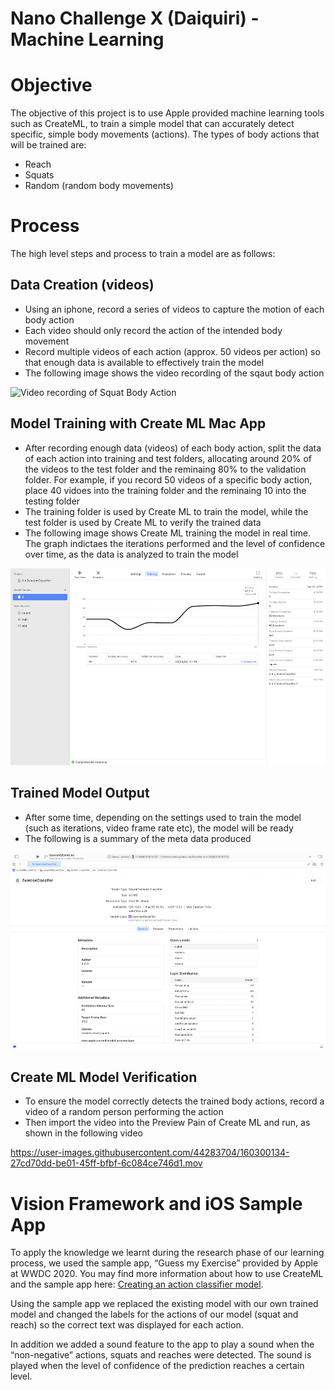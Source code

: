 # Nano Challenge X (Daiquiri) - Machine Learning


# Objective
The objective of this project is to use Apple provided machine learning tools such as CreateML, to train a simple model that can accurately detect specific, simple body movements (actions). The types of body actions that will be trained are:

* Reach
* Squats
* Random (random body movements)


# Process
The high level steps and process to train a model are as follows:


## Data Creation (videos)
* Using an iphone, record a series of videos to capture the motion of each body action
* Each video should only record the action of the intended body movement
* Record multiple videos of each action (approx. 50 videos per action) so that enough data is available to effectively train the model
* The following image shows the video recording of the sqaut body action

![Video recording of Squat Body Action](/Documentation/detecting-human-squat-action.png)


## Model Training with Create ML Mac App
* After recording enough data (videos) of each body action, split the data of each action into training and test folders, allocating around 20% of the videos to the test folder and the reminaing 80% to the validation folder. For example, if you record 50 videos of a specific body action, place 40 vidoes into the training folder and the reminaing 10 into the testing folder
* The training folder is used by Create ML to train the model, while the test folder is used by Create ML to verify the trained data
* The following image shows Create ML training the model in real time. The graph indictaes the iterations performed and the level of confidence over time, as the data is analyzed to train the model  

![Create ML Model Training Graph](/Documentation/cml-action-classifier.png)


## Trained Model Output
* After some time, depending on the settings used to train the model (such as iterations, video frame rate etc), the model will be ready
* The following is a summary of the meta data produced

![Create ML Trained Model](/Documentation/cml-model.png)


## Create ML Model Verification
* To ensure the model correctly detects the trained body actions, record a video of a random person performing the action
* Then import the video into the Preview Pain of Create ML and run, as shown in the following video

https://user-images.githubusercontent.com/44283704/160300134-27cd70dd-be01-45ff-bfbf-6c084ce746d1.mov


# Vision Framework and iOS Sample App

To apply the knowledge we learnt during the research phase of our learning process, we used the sample app, “Guess my Exercise” provided by Apple at WWDC 2020. You may find more information about how to use CreateML and the sample app here: [Creating an action classifier model](https://developer.apple.com/documentation/createml/creating_an_action_classifier_model).

Using the sample app we replaced the existing model with our own trained model and changed the labels for the actions of our model (squat and reach) so the correct text was displayed for each action.

In addition we added a sound feature to the app to play a sound when the “non-negative” actions, squats and reaches were detected. The sound is played when the level of confidence of the prediction reaches a certain level. 


